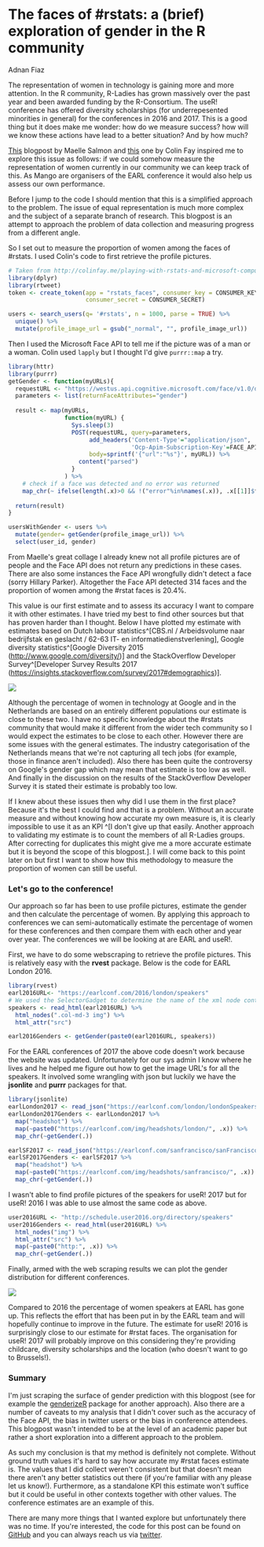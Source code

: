 # The faces of #rstats: a (brief) exploration of gender in the R community
Adnan Fiaz  


The representation of women in technology is gaining more and more attention. In the R community, R-Ladies has grown massively over the past year and been awarded funding by the R-Consortium. The useR! conference has offered diversity scholarships (for underrepesented minorities in general) for the conferences in 2016 and 2017. This is a good thing but it does make me wonder: how do we measure success? how will we know these actions have lead to a better situation? And by how much?

[This](http://www.masalmon.eu/2017/03/19/facesofr/) blogpost by Maelle Salmon and [this](http://colinfay.me/playing-with-rstats-and-microsoft-computer-vision-api/) one by Colin Fay inspired me to explore this issue as follows: if we could somehow measure the representation of women currently in our community we can keep track of this. As Mango are organisers of the EARL conference it would also help us assess our own performance.  

Before I jump to the code I should mention that this is a simplified approach to the problem. The issue of equal representation is much more complex and the subject of a separate branch of research. This blogpost is an attempt to approach the problem of data collection and measuring progress from a different angle. 

So I set out to measure the proportion of women among the faces of #rstats. I used Colin's code to first retrieve the profile pictures. 


```r
# Taken from http://colinfay.me/playing-with-rstats-and-microsoft-computer-vision-api/
library(dplyr)
library(rtweet)
token <- create_token(app = "rstats_faces", consumer_key = CONSUMER_KEY, 
                      consumer_secret = CONSUMER_SECRET)

users <- search_users(q= '#rstats', n = 1000, parse = TRUE) %>%
  unique() %>% 
  mutate(profile_image_url = gsub("_normal", "", profile_image_url))
```

Then I used the Microsoft Face API to tell me if the picture was of a man or a woman. Colin used `lapply` but I thought I'd give `purrr::map` a try.


```r
library(httr)
library(purrr)
getGender <- function(myURLs){
  requestURL <- "https://westus.api.cognitive.microsoft.com/face/v1.0/detect"
  parameters <- list(returnFaceAttributes="gender")
  
  result <- map(myURLs, 
                function(myURL) {
                  Sys.sleep(3)
                  POST(requestURL, query=parameters, 
                       add_headers('Content-Type'="application/json",
                                   'Ocp-Apim-Subscription-Key'=FACE_API_KEY), 
                       body=sprintf('{"url":"%s"}', myURL)) %>% 
                    content("parsed")
                  } 
                ) %>% 
    # check if a face was detected and no error was returned
    map_chr(~ ifelse(length(.x)>0 && !("error"%in%names(.x)), .x[[1]]$faceAttribute$gender, NA))
  
  return(result)
}

usersWithGender <- users %>% 
  mutate(gender= getGender(profile_image_url)) %>% 
  select(user_id, gender)
```


From Maelle's great collage I already knew not all profile pictures are of people and the Face API does not return any predictions in these cases. There are also some instances the Face API wrongfully didn't detect a face (sorry Hillary Parker). Altogether the Face API detected  314 faces and the proportion of women among the #rstat faces is 20.4%. 

This value is our first estimate and to assess its accuracy I want to compare it with other estimates. I have tried my best to find other sources but that has proven harder than I thought. Below I have plotted my estimate with estimates based on Dutch labour statistics^[CBS.nl / Arbeidsvolume naar bedrijfstak en geslacht / 62-63 IT- en informatiedienstverlening], Google diversity statistics^[Google Diversity 2015 (http://www.google.com/diversity/)] and the StackOverflow Developer Survey^[Developer Survey Results 2017 (https://insights.stackoverflow.com/survey/2017#demographics)]. 

![](rstats_faces_files/figure-html/unnamed-chunk-4-1.png)<!-- -->

Although the percentage of women in technology at Google and in the Netherlands are based on an entirely different populations our estimate is close to these two. I have no specific knowledge about the #rstats community that would make it different from the wider tech community so I would expect the estimates to be close to each other. However there are some issues with the general estimates. The industry categorisation of the Netherlands means that we're not capturing all tech jobs (for example, those in finance aren't included). Also there has been quite the controversy on Google's gender gap which may mean that estimate is too low as well. And finally in the discussion on the results of the StackOverflow Developer Survey it is stated their estimate is probably too low. 

If I knew about these issues then why did I use them in the first place? Because it's the best I could find and that is a problem. Without an accurate measure and without knowing how accurate my own measure is, it is clearly impossible to use it as an KPI ^[I don't give up that easily. Another approach to validating my estimate is to count the members of all R-Ladies groups. After correcting for duplicates this might give me
a more accurate estimate but it is beyond the scope of this blogpost.]. I will come back to this point later on but first I want to show how this methodology to measure the proportion of women can still be useful.

### Let's go to the conference!

Our approach so far has been to use profile pictures, estimate the gender and then calculate the percentage of women. By applying this approach to conferences we can semi-automatically estimate the percentage of women for these conferences and then compare them with each other and year over year. The conferences we will be looking at are EARL and useR!. 

First, we have to do some webscraping to retrieve the profile pictures. This is relatively easy with the **rvest** package. Below is the code for EARL London 2016.


```r
library(rvest)
earl2016URL<- "https://earlconf.com/2016/london/speakers"
# We used the SelectorGadget to determine the name of the xml node containing the image tage
speakers <- read_html(earl2016URL) %>% 
  html_nodes(".col-md-3 img") %>% 
  html_attr("src")

earl2016Genders <- getGender(paste0(earl2016URL, speakers))
```

For the EARL conferences of 2017 the above code doesn't work because the website was updated. Unfortunately for our sys admin I know where he lives and he helped me figure out how to get the image URL's for all the speakers. It involved some wrangling with json but luckily we have the **jsonlite** and **purrr** packages for that.


```r
library(jsonlite)
earlLondon2017 <- read_json("https://earlconf.com/london/londonSpeakers.json")
earlLondon2017Genders <- earlLondon2017 %>% 
  map("headshot") %>% 
  map(~paste0("https://earlconf.com/img/headshots/london/", .x)) %>% 
  map_chr(~getGender(.))

earlSF2017 <- read_json("https://earlconf.com/sanfrancisco/sanFranciscoSpeakers.json")
earlSF2017Genders <- earlSF2017 %>% 
  map("headshot") %>% 
  map(~paste0("https://earlconf.com/img/headshots/sanfrancisco/", .x)) %>% 
  map_chr(~getGender(.))
```

I wasn't able to find profile pictures of the speakers for useR! 2017 but for useR! 2016 I was able to use almost the same code as above.  


```r
user2016URL <- "http://schedule.user2016.org/directory/speakers"
user2016Genders <- read_html(user2016URL) %>% 
  html_nodes("img") %>% 
  html_attr("src") %>% 
  map(~paste0("http:", .x)) %>% 
  map_chr(~getGender(.))
```

Finally, armed with the web scraping results we can plot the gender distribution for different conferences.

![](rstats_faces_files/figure-html/unnamed-chunk-8-1.png)<!-- -->

Compared to 2016  the percentage of women speakers at EARL has gone up. This reflects the effort that has been put in by the EARL team and will hopefully continue to improve in the future. The estimate for useR! 2016 is surprisingly close to our estimate for #rstat faces. The organisation for useR! 2017 will probably improve on this considering they're providing childcare, diversity scholarships and the location (who doesn't want to go to Brussels!).

### Summary
I'm just scraping the surface of gender prediction with this blogpost (see for example the [genderizeR](https://github.com/kalimu/genderizeR) package for another approach). Also there are a number of caveats to my analysis that I didn't cover such as the accuracy of the Face API, the bias in twitter users or the bias in conference attendees. This blogpost wasn't intended to be at the level of an academic paper but rather a short exploration into a different approach to the problem.

As such my conclusion is that my method is definitely not complete. Without ground truth values it's hard to say how accurate my #rstat faces estimate is. The values that I did collect weren't consistent but that doesn't mean there aren't any better statistics out there (if you're familiar with any please let us know!). Furthermore, as a standalone KPI this estimate won't suffice but it could be useful in other contexts together with other values. The conference estimates are an example of this.

There are many more things that I wanted explore but unfortunately there was no time. If you're interested, the code for this post can be found on [GitHub](https://github.com/MangoTheCat) and you can always reach us via [twitter](https://twitter.com/MangotheCat]).  
